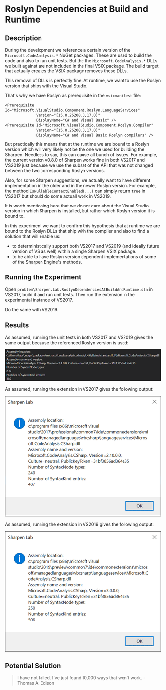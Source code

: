 # Roslyn Dependencies at Build and Runtime

## Description

During the development we reference a certain version of the `Microsoft.CodeAnalysis.*` NuGet packages. These are used to build the code and also to run unit tests. But the the `Microsoft.CodeAnalysis.*` DLLs we built against are not included in the final VSIX package. The build target that actually creates the VSIX package removes these DLLs.

This removal of DLLs is perfectly fine. At runtime, we want to use the Roslyn version that ships with the Visual Studio.

That's why we have Roslyn as prerequisite in the `vsixmanifest` file:

    <Prerequisite Id="Microsoft.VisualStudio.Component.Roslyn.LanguageServices"
                  Version="[15.0.26208.0,17.0)"
                  DisplayName="C# and Visual Basic" />
    <Prerequisite Id="Microsoft.VisualStudio.Component.Roslyn.Compiler"
                  Version="[15.0.26208.0,17.0)"
                  DisplayName="C# and Visual Basic Roslyn compilers" />

But practically this means that at the runtime we are bound to a Roslyn version which will very likely not be the one we used for building the Sharpen. Needless to say, this can cause all bunch of issues. For example, the current version v0.8.0 of Sharpen works fine in both VS2017 and VS2019 just because we use the subset of the API that was not changed between the two corresponding Roslyn versions.

Also, for some Sharpen suggestions, we actually want to have different implementation in the older and in the newer Roslyn version. For example, the method `IsNullableContextEnabled(...)` can simply return `true` in VS2017 but should do some actuall work in VS2019.

It is worth mentioning here that we do not care about the Visual Studio version in which Sharpen is installed, but rather which Roslyn version it is bound to.

In this experiment we want to confirm this hypothesis that at runtime we are bound to the Roslyn DLLs that ship with the compiler and also to find a solution that will enable us:

- to deterministically support both VS2017 and VS2019 (and ideally future version of VS as well) within a single Sharpen VSIX package.
- to be able to have Roslyn version dependent implementations of some of the Sharpen Engine's methods.

## Running the Experiment

Open `problem\Sharpen.Lab.RoslynDependenciesAtBuildAndRuntime.sln` in VS2017, build it and run unit tests. Then run the extension in the experimental instance of VS2017.

Do the same with VS2019.

## Results

As assumed, running the unit tests in both VS2017 and VS2019 gives the same output because the referenced Roslyn version is used:

![Unit tests output](images/unit-test-output.png)

As assumed, running the extension in VS2017 gives the following output:

![VS2017 output](images/vs2017-output.png)

As assumed, running the extension in VS2019 gives the following output:

![VS2019 output](images/vs2019-output.png)

## Potential Solution

> I have not failed. I've just found 10,000 ways that won't work. - Thomas A. Edison